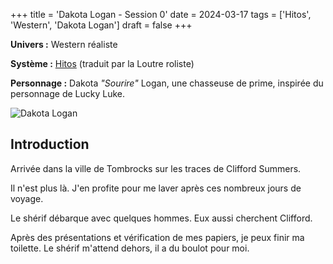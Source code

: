 +++
title = 'Dakota Logan - Session 0'
date = 2024-03-17
tags = ['Hitos', 'Western', 'Dakota Logan']
draft = false
+++

**Univers :** Western réaliste

**Système :** [Hitos](https://www.laloutreroliste.com/store/13-hitos) (traduit par la Loutre roliste)

**Personnage :** Dakota *"Sourire"* Logan, une chasseuse de prime, inspirée du personnage de Lucky Luke. 

![Dakota Logan](/blog/images/dakota-logan/dakota-logan_1.jpg)

## Introduction

Arrivée dans la ville de Tombrocks sur les traces de Clifford Summers.

Il n'est plus là. J'en profite pour me laver après ces nombreux jours de voyage.

Le shérif débarque avec quelques hommes. Eux aussi cherchent Clifford.

Après des présentations et vérification de mes papiers, je peux finir ma toilette. Le shérif m'attend dehors, il a du boulot pour moi.